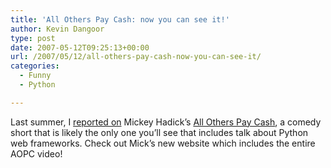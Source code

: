 ```yaml
---
title: 'All Others Pay Cash: now you can see it!'
author: Kevin Dangoor
type: post
date: 2007-05-12T09:25:13+00:00
url: /2007/05/12/all-others-pay-cash-now-you-can-see-it/
categories:
  - Funny
  - Python

---
```

Last summer, I [reported on][1] Mickey Hadick&#8217;s [All Others Pay Cash][2], a comedy short that is likely the only one you&#8217;ll see that includes talk about Python web frameworks. Check out Mick&#8217;s new website which includes the entire AOPC video!

 [1]: http://www.blueskyonmars.com/2006/08/14/python-web-frameworks-on-the-small-screen/
 [2]: http://www.allotherspaycash.com/